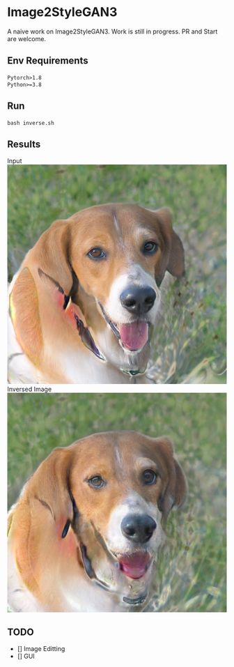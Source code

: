 # Image2StyleGAN3

A naive work on Image2StyleGAN3. Work is still in progress. PR and Start are welcome.

## Env Requirements
```
Pytorch>1.8
Python>=3.8
```

## Run
```
bash inverse.sh
```

## Results
Input
![Input](https://github.com/syguan96/Image2StyleGAN3/blob/main/assets/images/seed0003.png)
Inversed Image
![MSE+LPIPS](https://github.com/syguan96/Image2StyleGAN3/blob/main/out/seed0003.png)

## TODO
- [] Image Editting
- [] GUI

